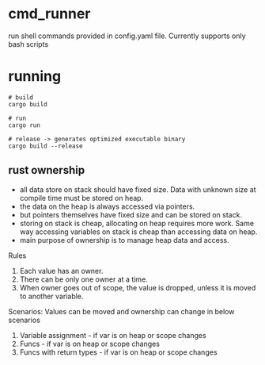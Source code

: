 # cmd_runner

run shell commands provided in config.yaml file. Currently supports only bash scripts

# running
```shell
# build
cargo build

# run
cargo run

# release -> generates optimized executable binary
cargo build --release
```


## rust ownership
- all data store on stack should have fixed size. Data with unknown size at compile time must be stored on heap.
- the data on the heap is always accessed via pointers.
- but pointers themselves have fixed size and can be stored on stack.
- storing on stack is cheap, allocating on heap requires more work. Same way accessing variables on stack is cheap than accessing data on heap.
- main purpose of ownership is to manage heap data and access.

Rules
1. Each value has an owner.
2. There can be only one owner at a time.
3. When owner goes out of scope, the value is dropped, unless it is moved to another variable.

Scenarios: Values can be moved and ownership can change in below scenarios
1. Variable assignment - if var is on heap or scope changes
2. Funcs - if var is on heap or scope changes
3. Funcs with return types - if var is on heap or scope changes
